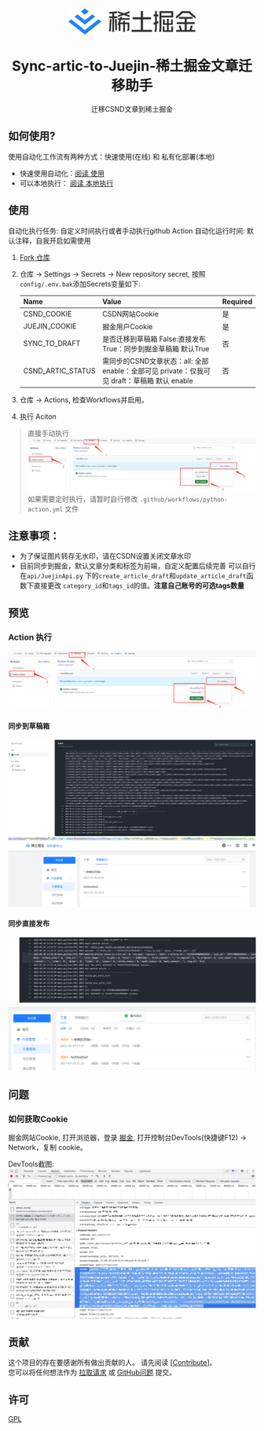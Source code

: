 <section align="center">
  <a href="https://github.com/Ylimhs/Sync-artic-to-Juejin" target="_blank">
    <img src="./doc/pic/logo.svg" alt="稀土掘金" width="260" />
  </a>
</section>

<h1 align="center">Sync-artic-to-Juejin-稀土掘金文章迁移助手</h1>

<p align="center">迁移CSND文章到稀土掘金</p>

## 如何使用?
使用自动化工作流有两种方式：快速使用(在线) 和 私有化部署(本地)

- 快速使用自动化：[阅读 使用](#使用)
- 可以本地执行： [阅读 本地执行](./doc/local.md)

## 使用

自动化执行任务: 自定义时间执行或者手动执行github Action
自动化运行时间: 默认注释，自我开启如需使用

1. [Fork 仓库](https://github.com/Ylimhs/Sync-artic-to-Juejin)

2. 仓库 -> Settings -> Secrets -> New repository secret, 按照`config/.env.bak`添加Secrets变量如下:

    | Name | Value                                                               | Required |
    |---------------------------------------------------------------------|----------| --- |
    | CSND_COOKIE | CSDN网站Cookie                                                        | 是        |
    | JUEJIN_COOKIE | 掘金用户Cookie                                                          | 是        |
    | SYNC_TO_DRAFT | 是否迁移到草稿箱 False:直接发布  True：同步到掘金草稿箱  默认True                          | 否        |
    | CSND_ARTIC_STATUS | 需同步的CSND文章状态：all: 全部 enable：全部可见 private：仅我可见 draft：草稿箱   默认 enable | 否        |


4. 仓库 -> Actions, 检查Workflows并启用。
5. 执行 Aciton
> 直接手动执行
    ![img.png](./doc/pic/action1.png)
> 如果需要定时执行，请暂时自行修改 `.github/workflows/python-action.yml` 文件

## 注意事项：
- 为了保证图片转存无水印，请在CSDN设置关闭文章水印
- 目前同步到掘金，默认文章分类和标签为前端，自定义配置后续完善 可以自行在`api/JuejinApi.py` 下的`create_article_draft`和`update_article_draft`函数下直接更改
`category_id`和`tags_id`的值。**注意自己账号的可选tags数量**

## 预览
### Action 执行
![action1.png](./doc/pic/action1.png)
#### 同步到草稿箱
![action2.png](./doc/pic/action2.png)
![action4.png](./doc/pic/action4.png)
#### 同步直接发布
![action5.png](./doc/pic/action5.png)
![aciton6.png](./doc/pic/action6.png)


## 问题

### 如何获取Cookie

掘金网站Cookie, 打开浏览器，登录 [掘金](https://juejin.cn/), 打开控制台DevTools(快捷键F12) -> Network，复制 cookie。

DevTools截图:
<img width="1156" alt="getcookie" src="./doc/pic/getcookie.png">

## 贡献

这个项目的存在要感谢所有做出贡献的人。 请先阅读 [[Contribute](CONTRIBUTING.md)]。  
您可以将任何想法作为 [拉取请求](https://github.com/Ylimhs/Sync-artic-to-Juejin/pulls) 或 [GitHub问题](https://github.com/Ylimhs/Sync-artic-to-Juejin/issues) 提交。


## 许可

[GPL](./LICENSE)
